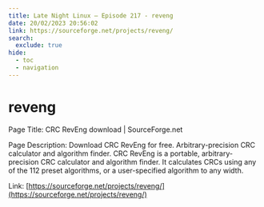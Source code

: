 ```yaml
---
title: Late Night Linux – Episode 217 - reveng
date: 20/02/2023 20:56:02
link: https://sourceforge.net/projects/reveng/
search:
  exclude: true
hide:
  - toc
  - navigation
---
```


# reveng

Page Title: CRC RevEng download | SourceForge.net

Page Description: Download CRC RevEng for free. Arbitrary-precision CRC calculator and algorithm finder. CRC RevEng is a portable, arbitrary-precision CRC calculator and algorithm finder. It calculates CRCs using any of the 112 preset algorithms, or a user-specified algorithm to any width. 

Link: [https://sourceforge.net/projects/reveng/](https://sourceforge.net/projects/reveng/)